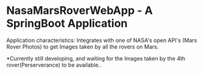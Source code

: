 # NasaMarsRoverWebApp - A SpringBoot Application

Application characteristics: Integrates with one of NASA's open API's (Mars Rover Photos) to
get Images taken by all the rovers on Mars.

*Currently still developing, and waiting for the Images taken by the 4th rover(Perserverance) to be available..
